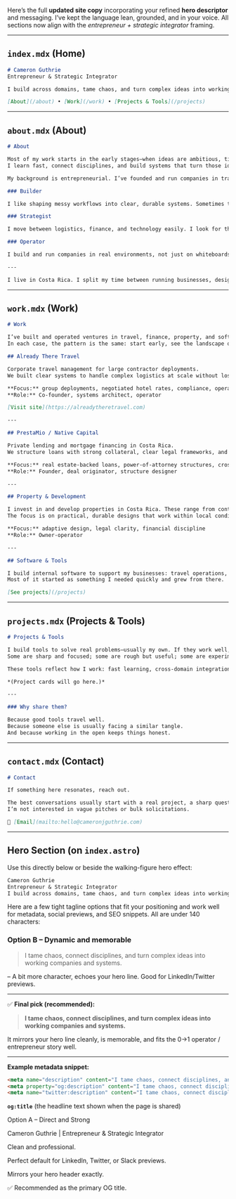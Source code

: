 Here’s the full **updated site copy** incorporating your refined **hero descriptor** and messaging. I’ve kept the language lean, grounded, and in your voice. All sections now align with the *entrepreneur + strategic integrator* framing.

---

## `index.mdx` (Home)

```md
# Cameron Guthrie
Entrepreneur & Strategic Integrator

I build across domains, tame chaos, and turn complex ideas into working companies and tools.

[About](/about) • [Work](/work) • [Projects & Tools](/projects)
```

---

## `about.mdx` (About)

```md
# About

Most of my work starts in the early stages—when ideas are ambitious, timelines are tight, and structure doesn’t exist yet.  
I learn fast, connect disciplines, and build systems that turn those ideas into something real.

My background is entrepreneurial. I’ve founded and run companies in travel, finance, property, and software. I understand early-stage chaos from the inside, which is why I often end up helping others navigate it too. My role usually isn’t defined by a title. I step in early, see the whole picture, and help build what’s needed to get moving fast.

### Builder

I like shaping messy workflows into clear, durable systems. Sometimes that’s code. Sometimes it’s financial structures or legal frameworks. Always it’s about making things work smoothly.

### Strategist

I move between logistics, finance, and technology easily. I look for the real levers, the structural points that make a project stable and scalable.

### Operator

I build and run companies in real environments, not just on whiteboards. Tight deadlines, imperfect data, real stakes. I enjoy making things work under pressure and designing them to keep working when no one’s looking.

---

I live in Costa Rica. I split my time between running businesses, designing tools, and looking for the next interesting challenge.
```

---

## `work.mdx` (Work)

```md
# Work

I’ve built and operated ventures in travel, finance, property, and software.  
In each case, the pattern is the same: start early, see the landscape quickly, and build the operational backbone that allows the work to scale.

## Already There Travel

Corporate travel management for large contractor deployments.  
We built clear systems to handle complex logistics at scale without losing flexibility.

**Focus:** group deployments, negotiated hotel rates, compliance, operational clarity  
**Role:** Co-founder, systems architect, operator

[Visit site](https://alreadytheretravel.com)

---

## PrestaMio / Native Capital

Private lending and mortgage financing in Costa Rica.  
We structure loans with strong collateral, clear legal frameworks, and disciplined underwriting—designed to protect both borrowers and investors.

**Focus:** real estate-backed loans, power-of-attorney structures, cross-border finance  
**Role:** Founder, deal originator, structure designer

---

## Property & Development

I invest in and develop properties in Costa Rica. These range from container storefronts to vacation rentals.  
The focus is on practical, durable designs that work within local conditions.

**Focus:** adaptive design, legal clarity, financial discipline  
**Role:** Owner-operator

---

## Software & Tools

I build internal software to support my businesses: travel operations, loan tracking, property management, finance.  
Most of it started as something I needed quickly and grew from there.

[See projects](/projects)
```

---

## `projects.mdx` (Projects & Tools)

```md
# Projects & Tools

I build tools to solve real problems—usually my own. If they work well, I share them.  
Some are sharp and focused; some are rough but useful; some are experiments.

These tools reflect how I work: fast learning, cross-domain integration, and building practical structure quickly. They’re part of how I turn ambitious ideas into working systems.

*(Project cards will go here.)*

---

### Why share them?

Because good tools travel well.  
Because someone else is usually facing a similar tangle.  
And because working in the open keeps things honest.
```

---

## `contact.mdx` (Contact)

```md
# Contact

If something here resonates, reach out.

The best conversations usually start with a real project, a sharp question, or a clear idea.  
I’m not interested in vague pitches or bulk solicitations.

📧 [Email](mailto:hello@cameronjguthrie.com)
```

---

## **Hero Section** (on `index.astro`)

Use this directly below or beside the walking-figure hero effect:

```md
Cameron Guthrie  
Entrepreneur & Strategic Integrator  
I build across domains, tame chaos, and turn complex ideas into working companies and tools.
```

Here are a few tight tagline options that fit your positioning and work well for metadata, social previews, and SEO snippets. All are under 140 characters:



### **Option B – Dynamic and memorable**

> I tame chaos, connect disciplines, and turn complex ideas into working companies and systems.

– A bit more character, echoes your hero line. Good for LinkedIn/Twitter previews.



---

✅ **Final pick (recommended):**

> **I tame chaos, connect disciplines, and turn complex ideas into working companies and systems.**

It mirrors your hero line cleanly, is memorable, and fits the 0→1 operator / entrepreneur story well.

---

**Example metadata snippet:**

```html
<meta name="description" content="I tame chaos, connect disciplines, and turn complex ideas into working companies and systems.">
<meta property="og:description" content="I tame chaos, connect disciplines, and turn complex ideas into working companies and systems.">
<meta name="twitter:description" content="I tame chaos, connect disciplines, and turn complex ideas into working companies and systems.">
```

**`og:title`** (the headline text shown when the page is shared)

Option A – Direct and Strong

Cameron Guthrie | Entrepreneur & Strategic Integrator

Clean and professional.

Perfect default for LinkedIn, Twitter, or Slack previews.

Mirrors your hero header exactly.

✅ Recommended as the primary OG title.

<meta property="og:title" content="Cameron Guthrie | Entrepreneur & Strategic Integrator">


